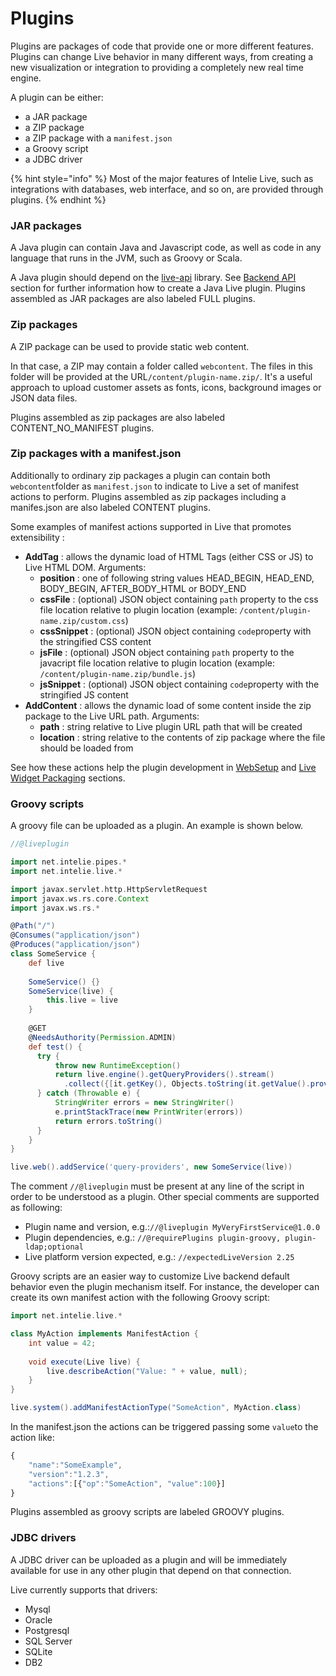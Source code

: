 # Plugins

Plugins are packages of code that provide one or more different features. Plugins can change Live behavior in many different ways, from creating a new visualization or integration to providing a completely new real time engine.

A plugin can be either:

* a JAR package
* a ZIP package
* a ZIP package with a `manifest.json`
* a Groovy script
* a JDBC driver

{% hint style="info" %}
Most of the major features of Intelie Live, such as integrations with databases, web interface, and so on, are provided through plugins.
{% endhint %}

### JAR packages

A Java plugin can contain Java and Javascript code, as well as code in any language that runs in the JVM, such as Groovy or Scala.

A Java plugin should depend on the [live-api](https://search.maven.org/search?q=live-api) library. See [Backend API](backend-api/) section for further information how to create a Java Live plugin. Plugins assembled as JAR packages are also labeled FULL plugins.

### Zip packages

A ZIP package can be used to provide static web content.

In that case, a ZIP may contain a folder called `webcontent`. The files in this folder will be provided at the URL`/content/plugin-name.zip/`. It's a useful approach to upload customer assets as fonts, icons, background images or JSON data files.

Plugins assembled as zip packages are also labeled CONTENT\_NO\_MANIFEST plugins.

### Zip packages with a manifest.json

Additionally to ordinary zip packages a plugin can contain both `webcontent`folder as `manifest.json` to indicate to Live a set of manifest actions to perform. Plugins assembled as zip packages including a manifes.json are also labeled CONTENT plugins.

Some examples of manifest actions supported in Live that promotes extensibility :

* **AddTag** : allows the dynamic load of HTML Tags (either CSS or JS) to Live HTML DOM. Arguments:
  * **position** : one of following string values HEAD\_BEGIN, HEAD\_END, BODY\_BEGIN, AFTER\_BODY\_HTML or BODY\_END
  * **cssFile** : (optional) JSON object containing `path` property to the css file location relative to plugin location (example: `/content/plugin-name.zip/custom.css`)
  * **cssSnippet** : (optional) JSON object containing `code`property with the stringified CSS content
  * **jsFile** : (optional) JSON object containing `path` property to the javacript file location relative to plugin location (example: `/content/plugin-name.zip/bundle.js`)
  * **jsSnippet** : (optional) JSON object containing `code`property with the stringified JS content
* **AddContent** : allows the dynamic load of some content inside the zip package to the Live URL path. Arguments:
  * **path** : string relative to Live plugin URL path that will be created
  * **location** : string relative to the contents of zip package where the file should be loaded from

See how these actions help the plugin development in [WebSetup](backend-api/web-setup.md) and [Live Widget Packaging](web-application/dashboard-and-widgets/live-widget-packaging.md) sections.

### Groovy scripts

A groovy file can be uploaded as a plugin. An example is shown below.

```groovy
//@liveplugin

import net.intelie.pipes.*
import net.intelie.live.*

import javax.servlet.http.HttpServletRequest
import javax.ws.rs.core.Context
import javax.ws.rs.*

@Path("/")
@Consumes("application/json")
@Produces("application/json")
class SomeService {
    def live
  
    SomeService() {}
    SomeService(live) {
        this.live = live
    }
  
    @GET
    @NeedsAuthority(Permission.ADMIN)
    def test() { 
      try {
          throw new RuntimeException()
          return live.engine().getQueryProviders().stream()
            .collect({[it.getKey(), Objects.toString(it.getValue().provider().info())]});
      } catch (Throwable e) {
          StringWriter errors = new StringWriter()
          e.printStackTrace(new PrintWriter(errors))
          return errors.toString()
      }
    }
}

live.web().addService('query-providers', new SomeService(live))
```

The comment `//@liveplugin` must be present at any line of the script in order to be understood as a plugin. Other special comments are supported as following:

* Plugin name and version, e.g.:`//@liveplugin MyVeryFirstService@1.0.0`
* Plugin dependencies, e.g.: `//@requirePlugins plugin-groovy, plugin-ldap;optional`
* Live platform version expected, e.g.: `//expectedLiveVersion 2.25`

Groovy scripts are an easier way to customize Live backend default behavior even the plugin mechanism itself. For instance, the developer can create its own manifest action with the following Groovy script:

```groovy
import net.intelie.live.*

class MyAction implements ManifestAction {
    int value = 42;
    
    void execute(Live live) {
        live.describeAction("Value: " + value, null);
    }
}

live.system().addManifestActionType("SomeAction", MyAction.class)
```

In the manifest.json the actions can be triggered passing some `value`to the action like:

```javascript
{
    "name":"SomeExample", 
    "version":"1.2.3", 
    "actions":[{"op":"SomeAction", "value":100}]
}
```

Plugins assembled as groovy scripts are labeled GROOVY plugins.

### JDBC drivers

A JDBC driver can be uploaded as a plugin and will be immediately available for use in any other plugin that depend on that connection.

Live currently supports that drivers: 

* Mysql
* Oracle
* Postgresql
* SQL Server
* SQLite
* DB2
